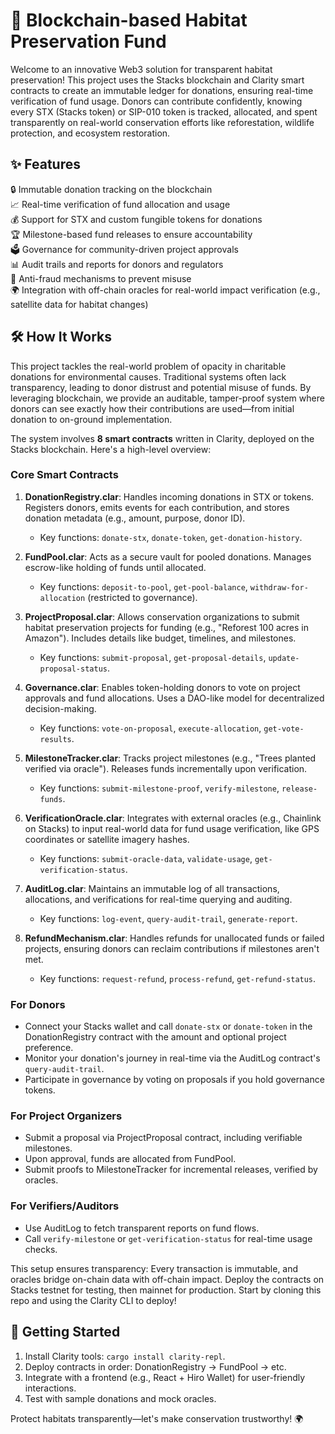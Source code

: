 # 🌿 Blockchain-based Habitat Preservation Fund

Welcome to an innovative Web3 solution for transparent habitat preservation! This project uses the Stacks blockchain and Clarity smart contracts to create an immutable ledger for donations, ensuring real-time verification of fund usage. Donors can contribute confidently, knowing every STX (Stacks token) or SIP-010 token is tracked, allocated, and spent transparently on real-world conservation efforts like reforestation, wildlife protection, and ecosystem restoration.

## ✨ Features

🔒 Immutable donation tracking on the blockchain  
📈 Real-time verification of fund allocation and usage  
💰 Support for STX and custom fungible tokens for donations  
🏆 Milestone-based fund releases to ensure accountability  
🗳️ Governance for community-driven project approvals  
📊 Audit trails and reports for donors and regulators  
🚫 Anti-fraud mechanisms to prevent misuse  
🌍 Integration with off-chain oracles for real-world impact verification (e.g., satellite data for habitat changes)

## 🛠 How It Works

This project tackles the real-world problem of opacity in charitable donations for environmental causes. Traditional systems often lack transparency, leading to donor distrust and potential misuse of funds. By leveraging blockchain, we provide an auditable, tamper-proof system where donors can see exactly how their contributions are used—from initial donation to on-ground implementation.

The system involves **8 smart contracts** written in Clarity, deployed on the Stacks blockchain. Here's a high-level overview:

### Core Smart Contracts

1. **DonationRegistry.clar**: Handles incoming donations in STX or tokens. Registers donors, emits events for each contribution, and stores donation metadata (e.g., amount, purpose, donor ID).  
   - Key functions: `donate-stx`, `donate-token`, `get-donation-history`.

2. **FundPool.clar**: Acts as a secure vault for pooled donations. Manages escrow-like holding of funds until allocated.  
   - Key functions: `deposit-to-pool`, `get-pool-balance`, `withdraw-for-allocation` (restricted to governance).

3. **ProjectProposal.clar**: Allows conservation organizations to submit habitat preservation projects for funding (e.g., "Reforest 100 acres in Amazon"). Includes details like budget, timelines, and milestones.  
   - Key functions: `submit-proposal`, `get-proposal-details`, `update-proposal-status`.

4. **Governance.clar**: Enables token-holding donors to vote on project approvals and fund allocations. Uses a DAO-like model for decentralized decision-making.  
   - Key functions: `vote-on-proposal`, `execute-allocation`, `get-vote-results`.

5. **MilestoneTracker.clar**: Tracks project milestones (e.g., "Trees planted verified via oracle"). Releases funds incrementally upon verification.  
   - Key functions: `submit-milestone-proof`, `verify-milestone`, `release-funds`.

6. **VerificationOracle.clar**: Integrates with external oracles (e.g., Chainlink on Stacks) to input real-world data for fund usage verification, like GPS coordinates or satellite imagery hashes.  
   - Key functions: `submit-oracle-data`, `validate-usage`, `get-verification-status`.

7. **AuditLog.clar**: Maintains an immutable log of all transactions, allocations, and verifications for real-time querying and auditing.  
   - Key functions: `log-event`, `query-audit-trail`, `generate-report`.

8. **RefundMechanism.clar**: Handles refunds for unallocated funds or failed projects, ensuring donors can reclaim contributions if milestones aren't met.  
   - Key functions: `request-refund`, `process-refund`, `get-refund-status`.

### For Donors

- Connect your Stacks wallet and call `donate-stx` or `donate-token` in the DonationRegistry contract with the amount and optional project preference.  
- Monitor your donation's journey in real-time via the AuditLog contract's `query-audit-trail`.  
- Participate in governance by voting on proposals if you hold governance tokens.

### For Project Organizers

- Submit a proposal via ProjectProposal contract, including verifiable milestones.  
- Upon approval, funds are allocated from FundPool.  
- Submit proofs to MilestoneTracker for incremental releases, verified by oracles.

### For Verifiers/Auditors

- Use AuditLog to fetch transparent reports on fund flows.  
- Call `verify-milestone` or `get-verification-status` for real-time usage checks.  

This setup ensures transparency: Every transaction is immutable, and oracles bridge on-chain data with off-chain impact. Deploy the contracts on Stacks testnet for testing, then mainnet for production. Start by cloning this repo and using the Clarity CLI to deploy!

## 🚀 Getting Started

1. Install Clarity tools: `cargo install clarity-repl`.  
2. Deploy contracts in order: DonationRegistry → FundPool → etc.  
3. Integrate with a frontend (e.g., React + Hiro Wallet) for user-friendly interactions.  
4. Test with sample donations and mock oracles.

Protect habitats transparently—let's make conservation trustworthy! 🌍